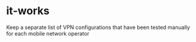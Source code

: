 # it-works
Keep a separate list of VPN configurations that have been tested manually for each mobile network operator
